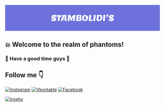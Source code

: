 ![](https://github.com/CrystalPhantom/CrystalPhantom/blob/7b5e59dca21709e60972eec2f93367f6729e96e4/assets/Frame%201%20(1).png)

## :boom: Welcome to the realm of phantoms!
### :space_invader: Have a good time guys :space_invader:



## Follow me :point_down:
[![Instagram](https://img.shields.io/badge/-Instagram-090909?style=for-the-badge&logo=instagram&logoColor=6E71DB)](https://www.instagram.com/alexeyshpavda)
[![Vkontakte](https://img.shields.io/badge/-Vkontakte-090909?style=for-the-badge&logo=Vk&logoColor=6E71DB)](https://vk.com/aduanite)
[![Facebook](https://img.shields.io/badge/-Facebook-090909?style=for-the-badge&logo=Facebook&logoColor=6E71DB)]()


[![trophy](https://github-profile-trophy.vercel.app/?username=ryo-ma)]([https://github.com/ryo-ma/github-profile-trophy](https://instagram.com/aduanite_xrustal?igshid=ZDdkNTZiNTM=))

